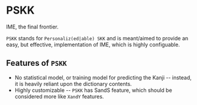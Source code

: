 # PSKK

IME, the final frontier. 

`PSKK` stands for `Personaliz(ed|able) SKK` and is meant/aimed to provide an easy, but effective, implementation of IME, which is highly configuable. 

## Features of `PSKK`

* No statistical model, or training model for predicting the Kanji -- instead, it is heavily reliant upon the dictionary contents. 
* Highly customizable -- `PSKK` has SandS feature, which should be considered more like `XandY` features. 



